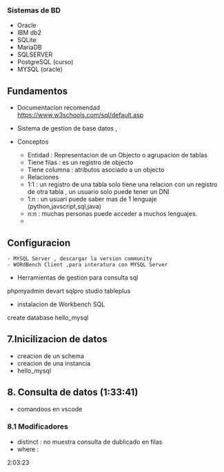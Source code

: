 <!--

el problemas de relacionar la infomracion en almacenes con clientes

SQL : es un estandar norma ISO desde los años 80 ,
- Es un lengujae de base de datos
- BD es consumida por usuarios
-

 -->

 <!-- 
 SQL : es una base de datos relacionar , almacena los datos en tablas que se relacioona , y tieene dependia de otra tablas, se recomienda para datos que se relaiona profundamente , 

DB no relacionales : los datos son independientes , acceso rapidos sin relacionar , 
 
  -->

### Sistemas de BD

- Oracle
- IBM db2
- SQLite
- MariaDB
- SQLSERVER
- PostgreSQL (curso)
- MYSQL (oracle)

## Fundamentos

- Documentacion recomendad
  https://www.w3schools.com/sql/default.asp

- Sistema de gestion de base datos ,
- Conceptos

  - Entidad : Representacion de un Objecto o agrupacion de tablas

  * Tiene filas : es un registro de objecto
  * Tiene columna : atributos asociado a un objecto

  - Relaciones

  * 1:1 : un registro de una tabla solo tiene una relacion con un registro de otra tabla , un usuario solo puede tener un DNI
  * 1:n : un usuari puede saber mas de 1 lenguaje (python,javscript,sql,java)
  * n:n : muchas personas puede acceder a muchos lenguajes.

  -

## Configuracion

    - MYSQL Server , descargar la version community
    - WORdBench Client ,para interatura con MYSQL Server

- Herramientas de gestion para consulta sql

phpmyadmin
devart
sqlpro studio
tableplus

- instalacion de Workbench SQL

create database hello_mysql

## 7.Inicilizacion de datos

- creacion de un schema
- creacion de una instancia
- hello_mysql

## 8. Consulta de datos (1:33:41)

- comandoos en vscode

### 8.1 Modificadores

- distinct : no muestra consulta de dublicado en filas
- where :

2:03:23
